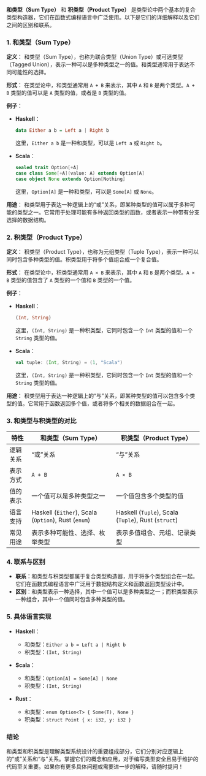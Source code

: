 **和类型（Sum Type）** 和 **积类型（Product Type）** 是类型论中两个基本的复合类型构造器，它们在函数式编程语言中广泛使用。以下是它们的详细解释以及它们之间的区别和联系。

### 1. 和类型（Sum Type）

**定义**：
和类型（Sum Type），也称为联合类型（Union Type）或可选类型（Tagged Union），表示一种可以是多种类型之一的值。和类型通常用于表达不同可能性的选择。

**形式**：
在类型论中，和类型通常用 `A + B` 来表示，其中 `A` 和 `B` 是两个类型。`A + B` 类型的值可以是 `A` 类型的值，或者是 `B` 类型的值。

**例子**：
- **Haskell**：
  ```haskell
  data Either a b = Left a | Right b
  ```
  这里，`Either a b` 是一种和类型，可以是 `Left a` 或 `Right b`。

- **Scala**：
  ```scala
  sealed trait Option[+A]
  case class Some[+A](value: A) extends Option[A]
  case object None extends Option[Nothing]
  ```
  这里，`Option[A]` 是一种和类型，可以是 `Some[A]` 或 `None`。

**用途**：
和类型用于表达一种逻辑上的“或”关系，即某种类型的值可以属于多种可能的类型之一。它常用于处理可能有多种返回类型的函数，或者表示一种带有分支选择的数据结构。

### 2. 积类型（Product Type）

**定义**：
积类型（Product Type），也称为元组类型（Tuple Type），表示一种可以同时包含多种类型的值。积类型用于将多个值组合成一个复合值。

**形式**：
在类型论中，积类型通常用 `A × B` 来表示，其中 `A` 和 `B` 是两个类型。`A × B` 类型的值包含了 `A` 类型的一个值和 `B` 类型的一个值。

**例子**：
- **Haskell**：
  ```haskell
  (Int, String)
  ```
  这里，`(Int, String)` 是一种积类型，它同时包含一个 `Int` 类型的值和一个 `String` 类型的值。

- **Scala**：
  ```scala
  val tuple: (Int, String) = (1, "Scala")
  ```
  这里，`(Int, String)` 是一种积类型，它同时包含一个 `Int` 类型的值和一个 `String` 类型的值。

**用途**：
积类型用于表达一种逻辑上的“与”关系，即某种类型的值可以包含多个类型的值。它常用于函数返回多个值，或者将多个相关的数据组合在一起。

### 3. 和类型与积类型的对比

| 特性     | 和类型（Sum Type）                                  | 积类型（Product Type）                              |
| -------- | --------------------------------------------------- | --------------------------------------------------- |
| 逻辑关系 | “或”关系                                            | “与”关系                                            |
| 表示方式 | `A + B`                                             | `A × B`                                             |
| 值的表示 | 一个值可以是多种类型之一                            | 一个值包含多个类型的值                              |
| 语言支持 | Haskell (`Either`), Scala (`Option`), Rust (`enum`) | Haskell (`Tuple`), Scala (`Tuple`), Rust (`struct`) |
| 常见用途 | 表示多种可能性、选择、枚举类型                      | 表示多值组合、元组、记录类型                        |

### 4. 联系与区别

- **联系**：和类型与积类型都属于复合类型构造器，用于将多个类型组合在一起。它们在函数式编程语言中广泛用于数据结构定义和函数返回类型设计中。
- **区别**：和类型表示一种选择，其中一个值可以是多种类型之一；而积类型表示一种组合，其中一个值同时包含多种类型的值。

### 5. 具体语言实现

- **Haskell**：
  - 和类型：`Either a b = Left a | Right b`
  - 积类型：`(Int, String)`

- **Scala**：
  - 和类型：`Option[A] = Some[A] | None`
  - 积类型：`(Int, String)`

- **Rust**：
  - 和类型：`enum Option<T> { Some(T), None }`
  - 积类型：`struct Point { x: i32, y: i32 }`

### 结论

和类型和积类型是理解类型系统设计的重要组成部分，它们分别对应逻辑上的“或”关系和“与”关系。掌握它们的概念和应用，对于编写类型安全且易于维护的代码至关重要。如果你有更多具体问题或需要进一步的解释，请随时提问！